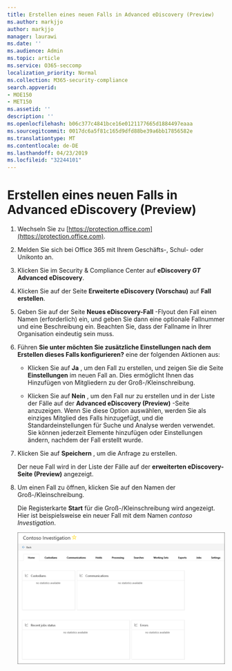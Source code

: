 ```yaml
---
title: Erstellen eines neuen Falls in Advanced eDiscovery (Preview)
ms.author: markjjo
author: markjjo
manager: laurawi
ms.date: ''
ms.audience: Admin
ms.topic: article
ms.service: O365-seccomp
localization_priority: Normal
ms.collection: M365-security-compliance
search.appverid:
- MOE150
- MET150
ms.assetid: ''
description: ''
ms.openlocfilehash: b06c377c4841bce16e0121177665d1884497eaaa
ms.sourcegitcommit: 0017dc6a5f81c165d9dfd88be39a6bb17856582e
ms.translationtype: MT
ms.contentlocale: de-DE
ms.lasthandoff: 04/23/2019
ms.locfileid: "32244101"
---
```

# <a name="create-a-new-case-in-advanced-ediscovery-preview"></a>Erstellen eines neuen Falls in Advanced eDiscovery (Preview)    

1. Wechseln Sie zu [https://protection.office.com](https://protection.office.com).
    
2. Melden Sie sich bei Office 365 mit Ihrem Geschäfts-, Schul- oder Unikonto an.
    
3. Klicken Sie im Security & Compliance Center auf **eDiscovery _GT_ Advanced eDiscovery**.
 
4. Klicken Sie auf der Seite **Erweiterte eDiscovery (Vorschau)** auf **Fall erstellen**.
    
5. Geben Sie auf der Seite **Neues eDiscovery-Fall** -Flyout den Fall einen Namen (erforderlich) ein, und geben Sie dann eine optionale Fallnummer und eine Beschreibung ein. Beachten Sie, dass der Fallname in Ihrer Organisation eindeutig sein muss.

6. Führen **Sie unter möchten Sie zusätzliche Einstellungen nach dem Erstellen dieses Falls konfigurieren?** eine der folgenden Aktionen aus:

    - Klicken Sie auf **Ja** , um den Fall zu erstellen, und zeigen Sie die Seite **Einstellungen** im neuen Fall an. Dies ermöglicht Ihnen das Hinzufügen von Mitgliedern zu der Groß-/Kleinschreibung.
    
    - Klicken Sie auf **Nein** , um den Fall nur zu erstellen und in der Liste der Fälle auf der **Advanced eDiscovery (Preview)** -Seite anzuzeigen. Wenn Sie diese Option auswählen, werden Sie als einziges Mitglied des Falls hinzugefügt, und die Standardeinstellungen für Suche und Analyse werden verwendet. Sie können jederzeit Elemente hinzufügen oder Einstellungen ändern, nachdem der Fall erstellt wurde.

7. Klicken Sie auf **Speichern** , um die Anfrage zu erstellen.

    Der neue Fall wird in der Liste der Fälle auf der **erweiterten eDiscovery-Seite (Preview)** angezeigt. 

8. Um einen Fall zu öffnen, klicken Sie auf den Namen der Groß-/Kleinschreibung. 

    Die Registerkarte **Start** für die Groß-/Kleinschreibung wird angezeigt. Hier ist beispielsweise ein neuer Fall mit dem Namen *contoso Investigation*.

    ![Die Registerkarte "Start" für einen neuen Fall in Advanced eDiscovery](../media/newAeDcase.png)
